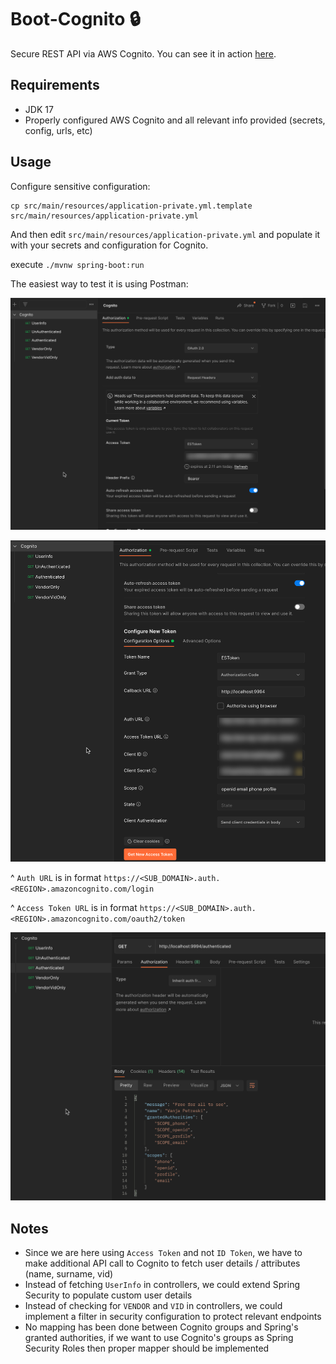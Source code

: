 # Boot-Cognito 🔒

Secure REST API via AWS Cognito. You can see it in action [here](https://app.screencast.com/0DP4kaa4OvfXO).

## Requirements

- JDK 17
- Properly configured AWS Cognito and all relevant info provided (secrets, config, urls, etc)

## Usage

Configure sensitive configuration:

```shell
cp src/main/resources/application-private.yml.template src/main/resources/application-private.yml 
```

And then edit `src/main/resources/application-private.yml` and populate it with your secrets and configuration for Cognito.

execute `./mvnw spring-boot:run`

The easiest way to test it is using Postman:

![](./img/1.png)

![](./img/2.png)

^ `Auth URL` is in format `https://<SUB_DOMAIN>.auth.<REGION>.amazoncognito.com/login`

^ `Access Token URL` is in format `https://<SUB_DOMAIN>.auth.<REGION>.amazoncognito.com/oauth2/token`

![](./img/3.png)

## Notes

- Since we are here using `Access Token` and not `ID Token`, we have to make additional API call to Cognito to fetch user details / attributes (name, surname, vid)
- Instead of fetching `UserInfo` in controllers, we could extend Spring Security to populate custom user details
- Instead of checking for `VENDOR` and `VID` in controllers, we could implement a filter in security configuration to protect relevant endpoints
- No mapping has been done between Cognito groups and Spring's granted authorities, if we want to use Cognito's groups as Spring Security Roles then proper mapper should be implemented

